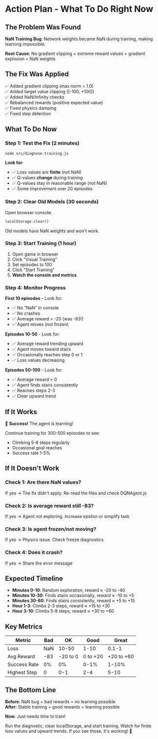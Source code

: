 # Action Plan - What To Do Right Now

## The Problem Was Found

**NaN Training Bug**: Network weights became NaN during training, making learning impossible.

**Root Cause**: No gradient clipping + extreme reward values = gradient explosion = NaN weights

## The Fix Was Applied

✅ Added gradient clipping (max norm = 1.0)  
✅ Added target value clipping ([-100, +100])  
✅ Added NaN/Infinity checks  
✅ Rebalanced rewards (positive expected value)  
✅ Fixed physics damping  
✅ Fixed step detection  

## What To Do Now

### Step 1: Test the Fix (2 minutes)
```bash
node src/diagnose-training.js
```

**Look for**:
- ✅ Loss values are **finite** (not NaN)
- ✅ Q-values **change** during training
- ✅ Q-values stay in reasonable range (not NaN)
- ✅ Some improvement over 20 episodes

### Step 2: Clear Old Models (30 seconds)
Open browser console:
```javascript
localStorage.clear()
```

Old models have NaN weights and won't work.

### Step 3: Start Training (1 hour)
1. Open game in browser
2. Click "Visual Training"
3. Set episodes to 100
4. Click "Start Training"
5. **Watch the console and metrics**

### Step 4: Monitor Progress

**First 10 episodes** - Look for:
- ✅ No "NaN" in console
- ✅ No crashes
- ✅ Average reward > -20 (was -83!)
- ✅ Agent moves (not frozen)

**Episodes 10-50** - Look for:
- ✅ Average reward trending upward
- ✅ Agent moves toward stairs
- ✅ Occasionally reaches step 0 or 1
- ✅ Loss values decreasing

**Episodes 50-100** - Look for:
- ✅ Average reward > 0
- ✅ Agent finds stairs consistently
- ✅ Reaches steps 2-3
- ✅ Clear upward trend

## If It Works

🎉 **Success!** The agent is learning!

Continue training for 300-500 episodes to see:
- Climbing 5-8 steps regularly
- Occasional goal reaches
- Success rate 1-5%

## If It Doesn't Work

### Check 1: Are there NaN values?
If yes → The fix didn't apply. Re-read the files and check DQNAgent.js

### Check 2: Is average reward still -83?
If yes → Agent not exploring. Increase epsilon or simplify task

### Check 3: Is agent frozen/not moving?
If yes → Physics issue. Check freeze diagnostics

### Check 4: Does it crash?
If yes → Share the error message

## Expected Timeline

- **Minutes 0-10**: Random exploration, reward ≈ -20 to -40
- **Minutes 10-30**: Finds stairs occasionally, reward ≈ -10 to +5
- **Minutes 30-60**: Finds stairs consistently, reward ≈ +5 to +15
- **Hour 1-3**: Climbs 2-3 steps, reward ≈ +15 to +30
- **Hour 3-10**: Climbs 5-8 steps, reward ≈ +30 to +60

## Key Metrics

| Metric | Bad | OK | Good | Great |
|--------|-----|----|----|-------|
| Loss | NaN | 10-50 | 1-10 | 0.1-1 |
| Avg Reward | -83 | -20 to 0 | 0 to +20 | +20 to +60 |
| Success Rate | 0% | 0% | 0-1% | 1-10% |
| Highest Step | 0 | 0-1 | 2-4 | 5-10 |

## The Bottom Line

**Before**: NaN bug + bad rewards = no learning possible  
**After**: Stable training + good rewards = learning possible  

**Now**: Just needs time to train!

Run the diagnostic, clear localStorage, and start training. Watch for finite loss values and upward trends. If you see those, it's working! 🚀
